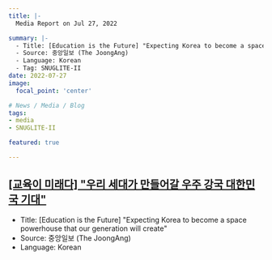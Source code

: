 ```yaml
---
title: |-
  Media Report on Jul 27, 2022

summary: |-
  - Title: [Education is the Future] "Expecting Korea to become a space powerhouse that our generation will create"
  - Source: 중앙일보 (The JoongAng)
  - Language: Korean
  - Tag: SNUGLITE-II
date: 2022-07-27
image:
  focal_point: 'center'

# News / Media / Blog
tags: 
- media
- SNUGLITE-II

featured: true

---
```


## [[교육이 미래다] "우리 세대가 만들어갈 우주 강국 대한민국 기대"](https://www.joongang.co.kr/article/25089955)
- Title: [Education is the Future] "Expecting Korea to become a space powerhouse that our generation will create"
- Source: 중앙일보 (The JoongAng)
- Language: Korean

